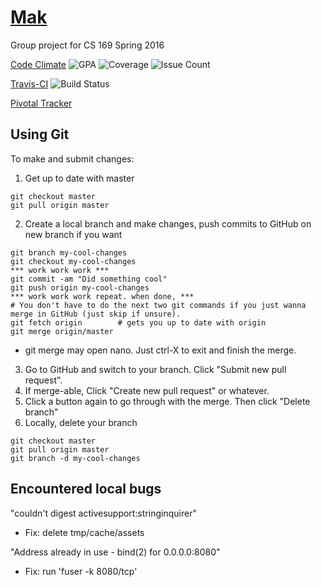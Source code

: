 
# [Mak](http://mak-169.herokuapp.com/)

Group project for CS 169 Spring 2016

[Code Climate](https://codeclimate.com/github/lenawu/mak-169)
![GPA](https://codeclimate.com/github/lenawu/mak-169/badges/gpa.svg)
![Coverage](https://codeclimate.com/github/lenawu/mak-169/badges/coverage.svg)
![Issue Count](https://codeclimate.com/github/lenawu/mak-169/badges/issue_count.svg)
  
[Travis-CI](https://travis-ci.org/lenawu/mak-169)
![Build Status](https://travis-ci.org/lenawu/mak-169.svg?branch=master)
  
[Pivotal Tracker](https://www.pivotaltracker.com/n/projects/1542641)

## Using Git
To make and submit changes:

1. Get up to date with master
```
git checkout master
git pull origin master
```
2. Create a local branch and make changes, push commits to GitHub on new branch if you want
```
git branch my-cool-changes
git checkout my-cool-changes
*** work work work ***
git commit -am "Did something cool"
git push origin my-cool-changes
*** work work work repeat. when done, ***
# You don't have to do the next two git commands if you just wanna merge in GitHub (just skip if unsure).
git fetch origin        # gets you up to date with origin
git merge origin/master
```
* git merge may open nano. Just ctrl-X to exit and finish the merge.
3. Go to GitHub and switch to your branch. Click "Submit new pull request".
4. If merge-able, Click "Create new pull request" or whatever.
5. Click a button again to go through with the merge. Then click "Delete branch"
6. Locally, delete your branch
```
git checkout master
git pull origin master
git branch -d my-cool-changes
```

## Encountered local bugs
"couldn't digest activesupport:stringinquirer"
* Fix: delete tmp/cache/assets

"Address already in use - bind(2) for 0.0.0.0:8080"
* Fix: run 'fuser -k 8080/tcp'
